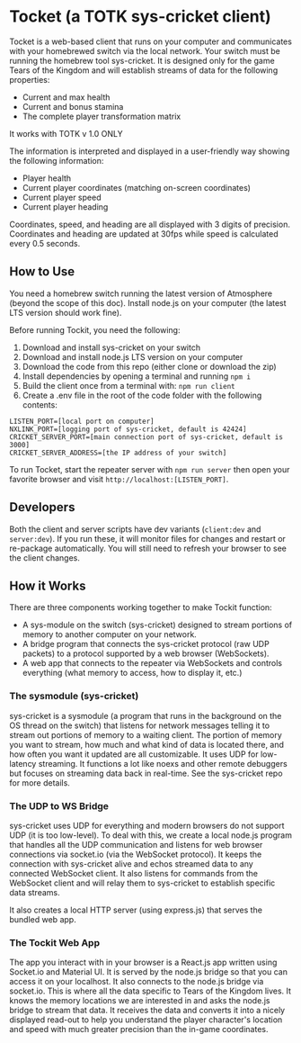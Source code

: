 # Tocket (a TOTK sys-cricket client)
Tocket is a web-based client that runs on your computer and communicates with your homebrewed switch via the local network. Your switch must be running the homebrew tool sys-cricket. It is designed only for the game Tears of the Kingdom and will establish streams of data for the following properties:
- Current and max health
- Current and bonus stamina
- The complete player transformation matrix

It works with TOTK v 1.0 ONLY

The information is interpreted and displayed in a user-friendly way showing the following information:
- Player health
- Current player coordinates (matching on-screen coordinates)
- Current player speed
- Current player heading

Coordinates, speed, and heading are all displayed with 3 digits of precision.  Coordinates and heading are updated at 30fps while speed is calculated every 0.5 seconds.

## How to Use
You need a homebrew switch running the latest version of Atmosphere (beyond the scope of this doc).  Install node.js on your computer (the latest LTS version should work fine).

Before running Tockit, you need the following:
1) Download and install sys-cricket on your switch
2) Download and install node.js LTS version on your computer
3) Download the code from this repo (either clone or download the zip)
4) Install dependencies by opening a terminal and running `npm i`
6) Build the client once from a terminal with: `npm run client`
5) Create a .env file in the root of the code folder with the following contents:
```
LISTEN_PORT=[local port on computer]
NXLINK_PORT=[logging port of sys-cricket, default is 42424]
CRICKET_SERVER_PORT=[main connection port of sys-cricket, default is 3000]
CRICKET_SERVER_ADDRESS=[the IP address of your switch]
```

To run Tocket, start the repeater server with `npm run server` then open your favorite browser and visit `http://localhost:[LISTEN_PORT]`.

## Developers
Both the client and server scripts have dev variants (`client:dev` and `server:dev`).  If you run these, it will monitor files for changes and restart or re-package automatically. You will still need to refresh your browser to see the client changes.

## How it Works
There are three components working together to make Tockit function:
- A sys-module on the switch (sys-cricket) designed to stream portions of memory to another computer on your network.
- A bridge program that connects the sys-cricket protocol (raw UDP packets) to a protocol supported by a web browser (WebSockets).
- A web app that connects to the repeater via WebSockets and controls everything (what memory to access, how to display it, etc.)

### The sysmodule (sys-cricket)
sys-cricket is a sysmodule (a program that runs in the background on the OS thread on the switch) that listens for network messages telling it to stream out portions of memory to a waiting client.  The portion of memory you want to stream, how much and what kind of data is located there, and how often you want it updated are all customizable.  It uses UDP for low-latency streaming.  It functions a lot like noexs and other remote debuggers but focuses on streaming data back in real-time.  See the sys-cricket repo for more details.

### The UDP to WS Bridge
sys-cricket uses UDP for everything and modern browsers do not support UDP (it is too low-level).  To deal with this, we create a local node.js program that handles all the UDP communication and listens for web browser connections via socket.io (via the WebSocket protocol).  It keeps the connection with sys-cricket alive and echos streamed data to any connected WebSocket client. It also listens for commands from the WebSocket client and will relay them to sys-cricket to establish specific data streams.

It also creates a local HTTP server (using express.js) that serves the bundled web app.

### The Tockit Web App
The app you interact with in your browser is a React.js app written using Socket.io and Material UI.  It is served by the node.js bridge so that you can access it on your localhost.  It also connects to the node.js bridge via socket.io.  This is where all the data specific to Tears of the Kingdom lives.  It knows the memory locations we are interested in and asks the node.js bridge to stream that data.  It receives the data and converts it into a nicely displayed read-out to help you understand the player character's location and speed with much greater precision than the in-game coordinates.
